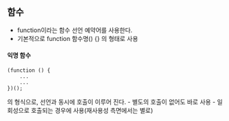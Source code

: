 ## 함수

- function이라는 함수 선언 예약어를 사용한다.
- 기본적으로 function 함수명() {} 의 형태로 사용


#### 익명 함수
```
(function () {
    ...
    ...
})();
```
의 형식으로, 선언과 동시에 호출이 이루어 진다.
    - 별도의 호출이 없어도 바로 사용
    - 일회성으로 호출되는 경우에 사용(재사용성 측면에서는 별로)
